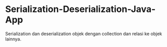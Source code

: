 # Serialization-Deserialization-Java-App
Serialization dan deserialization objek dengan collection dan relasi ke objek lainnya.
